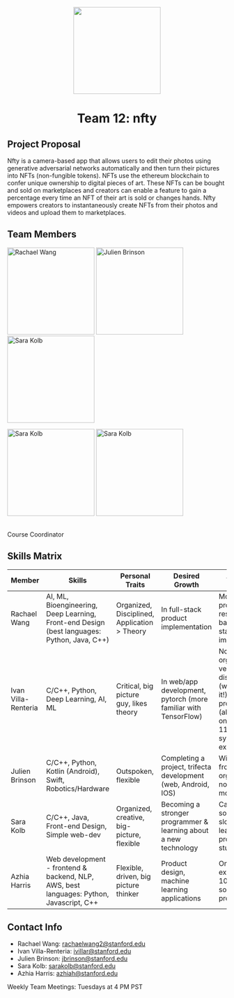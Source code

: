 <p align="center"><img src="https://github.com/StanfordCS194/Team12/blob/main/nfty%20logo.png" width="200"></p>

<h1 align="center">Team 12: nfty</h1>

## Project Proposal 
Nfty is a camera-based app that allows users to edit their photos using generative adversarial networks automatically and then turn their pictures into NFTs (non-fungible tokens). NFTs use the ethereum blockchain to confer unique ownership to digital pieces of art. These NFTs can be bought and sold on marketplaces and creators can enable a feature to gain a percentage every time an NFT of their art is sold or changes hands. Nfty empowers creators to instantaneously create NFTs from their photos and videos and upload them to marketplaces.  

## Team Members


<img src="https://github.com/StanfordCS194/Team12/blob/main/Rachael%20Wang.jpg" alt="Rachael Wang" width="200" align="justify" title="Rachael Wang"> <img src="https://github.com/StanfordCS194/Team12/blob/main/Julien%20Brinson.jpg" alt="Julien Brinson" title= "Julien Brinson" width="200" align="justify"> <img src="https://github.com/StanfordCS194/Team12/blob/main/Sara%20Kolb.JPG" alt="Sara Kolb" width="200" align="justify">

<img src="https://github.com/StanfordCS194/Team12/blob/main/Sara%20Kolb.JPG" alt="Sara Kolb" width="200" align="justify"> <img src="https://github.com/StanfordCS194/Team12/blob/main/Sara%20Kolb.JPG" alt="Sara Kolb" width="200" align="justify"></div><div><br/>Course Coordinator<br/></div></div>



## Skills Matrix


Member  | Skills  | Personal Traits |  Desired Growth  | Weakness 
--------|---------|-----------------|------------------|---------
Rachael Wang|AI, ML, Bioengineering, Deep Learning, Front-end Design (best languages: Python, Java, C++)|Organized, Disciplined, Application > Theory |In full-stack product implementation | Most previous projects are research based, full-stack implementation
Ivan Villa-Renteria|C/C++, Python, Deep Learning, AI, ML| Critical, big picture guy, likes theory|In web/app development, pytorch (more familiar with TensorFlow)|Not very organized, not very disciplined (working on it!), very big on procrastination (also working on it), 107 & 110 only systems experience
Julien Brinson| C/C++, Python, Kotlin (Android), Swift, Robotics/Hardware|Outspoken, flexible|Completing a project, trifecta development (web, Android, IOS)|Wildly swing from very organized to not. Ditto for motivation. 
Sara Kolb|C/C++, Java, Front-end Design, Simple web-dev |Organized, creative, big-picture, flexible| Becoming a stronger programmer & learning about a new technology|Can sometimes be slow at learning new programming stuff
Azhia Harris|Web development - frontend & backend, NLP, AWS, best languages: Python, Javascript, C++|Flexible, driven, big picture thinker |Product design, machine learning applications|Only systems experience is 107 & 110, sometimes can procrastinate

## Contact Info

* Rachael Wang: rachaelwang2@stanford.edu
* Ivan Villa-Renteria: ivillar@stanford.edu 
* Julien Brinson: jbrinson@stanford.edu 
* Sara Kolb: sarakolb@stanford.edu 
* Azhia Harris: azhiah@stanford.edu

Weekly Team Meetings: Tuesdays at 4 PM PST
